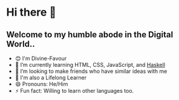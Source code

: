 <h1>Hi there 👋</h1>

<h2>Welcome to my humble abode in the Digital World..</h2> 

- 😊 I'm Divine-Favour
- 🌱 I’m currently learning HTML, CSS, JavaScript, and [Haskell](https://www.haskell.org/)
- 👯 I’m looking to make friends who have similar ideas with me
- 📍 I'm also a Lifelong Learner
- 😄 Pronouns: He/Him
- ⚡ Fun fact: Willing to learn other languages too.
